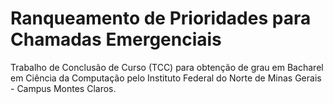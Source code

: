 # Ranqueamento de Prioridades para Chamadas Emergenciais
Trabalho de Conclusão de Curso (TCC) para obtenção de grau em Bacharel em Ciência da Computação pelo Instituto Federal do Norte de Minas Gerais - Campus Montes Claros.
